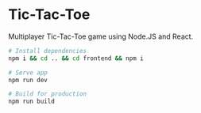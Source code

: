 # Tic-Tac-Toe
Multiplayer Tic-Tac-Toe game using Node.JS and React.

``` bash
# Install dependencies
npm i && cd .. && cd frontend && npm i

# Serve app
npm run dev

# Build for production
npm run build
```
